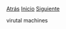 [Atrás](/Links/PC%20Essentials/LinksPCEssentials/LinksSistemasOperativos/LinksWindows/README.md)
[Inicio](/Links/PC%20Essentials/README.md) 
[Siguiente](/Links/Docker/README.md)

virutal machines 